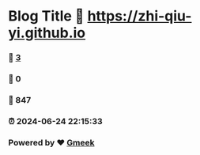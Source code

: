 # Blog Title :link: https://zhi-qiu-yi.github.io 
### :page_facing_up: [3](https://zhi-qiu-yi.github.io/tag.html) 
### :speech_balloon: 0 
### :hibiscus: 847 
### :alarm_clock: 2024-06-24 22:15:33 
### Powered by :heart: [Gmeek](https://github.com/Meekdai/Gmeek)
